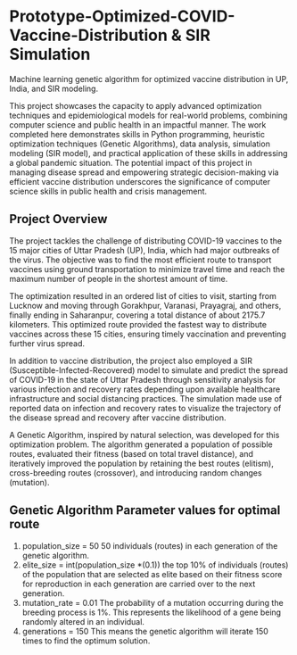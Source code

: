 # Prototype-Optimized-COVID-Vaccine-Distribution & SIR Simulation
Machine learning genetic algorithm for optimized vaccine distribution in UP, India, and SIR modeling.

This project showcases the capacity to apply advanced optimization techniques and epidemiological models for real-world problems, combining computer science and public health in an impactful manner. The work completed here demonstrates skills in Python programming, heuristic optimization techniques (Genetic Algorithms), data analysis, simulation modeling (SIR model), and practical application of these skills in addressing a global pandemic situation. The potential impact of this project in managing disease spread and empowering strategic decision-making via efficient vaccine distribution underscores the significance of computer science skills in public health and crisis management.

## Project Overview
The project tackles the challenge of distributing COVID-19 vaccines to the 15 major cities of Uttar Pradesh (UP), India, which had major outbreaks of the virus. The objective was to find the most efficient route to transport vaccines using ground transportation to minimize travel time and reach the maximum number of people in the shortest amount of time.

The optimization resulted in an ordered list of cities to visit, starting from Lucknow and moving through Gorakhpur, Varanasi, Prayagraj, and others, finally ending in Saharanpur, covering a total distance of about 2175.7 kilometers. This optimized route provided the fastest way to distribute vaccines across these 15 cities, ensuring timely vaccination and preventing further virus spread.

In addition to vaccine distribution, the project also employed a SIR (Susceptible-Infected-Recovered) model to simulate and predict the spread of COVID-19 in the state of Uttar Pradesh through sensitivity analysis for various infection and recovery rates depending upon available healthcare infrastructure and social distancing practices. The simulation made use of reported data on infection and recovery rates to visualize the trajectory of the disease spread and recovery after vaccine distribution.

A Genetic Algorithm, inspired by natural selection, was developed for this optimization problem. The algorithm generated a population of possible routes, evaluated their fitness (based on total travel distance), and iteratively improved the population by retaining the best routes (elitism), cross-breeding routes (crossover), and introducing random changes (mutation).

## Genetic Algorithm Parameter values for optimal route
1. population_size = 50
50 individuals (routes) in each generation of the genetic algorithm.
2. elite_size = int(population_size *(0.1))
the top 10% of individuals (routes) of the population that are selected as elite based on their fitness score for reproduction in each generation are carried over to the next generation.
3. mutation_rate = 0.01
The probability of a mutation occurring during the breeding process is 1%. This represents the likelihood of a gene being randomly altered in an individual.
4. generations = 150
This means the genetic algorithm will iterate 150 times to find the optimum solution.
